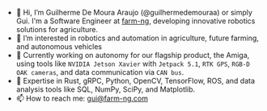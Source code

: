 - 👋 Hi, I’m Guilherme De Moura Araujo (@guilhermedemouraa) or simply Gui. I'm a Software Engineer at [farm-ng](https://farm-ng.com/), developing innovative robotics solutions for agriculture.
- 👀 I’m interested in robotics and automation in agriculture, future farming, and autonomous vehicles
- 🤖 Currently working on autonomy for our flagship product, the Amiga, using tools like `NVIDIA Jetson Xavier` with `Jetpack 5.1`, `RTK GPS`, `RGB-D OAK cameras`, and data communication via `CAN bus`.
- 🔬 Expertise in Rust, gRPC, Python, OpenCV, TensorFlow, ROS, and data analysis tools like SQL, NumPy, SciPy, and Matplotlib.
- 📫 How to reach me: gui@farm-ng.com

<!---
guilhermedemouraa/guilhermedemouraa is a ✨ special ✨ repository because its `README.md` (this file) appears on your GitHub profile.
You can click the Preview link to take a look at your changes.
--->
